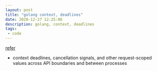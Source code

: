 ```yaml
---
layout: post
title: "golang context, deadlines"
date: 2020-12-27 12:25:06
description: golang, context, deadlines
tags: 
 - code
---
```

[refer](https://engineering.grab.com/context-deadlines-and-how-to-set-them)

- context
deadlines, cancellation signals, and other request-scoped values across API boundaries and between processes
